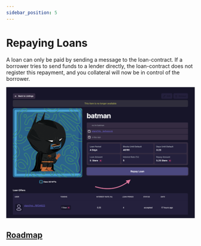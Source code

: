 ```yaml
---
sidebar_position: 5
---
```


# Repaying Loans

A loan can only be paid by sending a message to the loan-contract. If a borrower tries to send funds to a lender directly, the loan-contract does not register this repayment, and you collateral will now be in control of the borrower. 

![AcceptOffer!](../../static/img/repay-loan.png)

## [Roadmap](../introduction/atlas-dapp/roadmap)